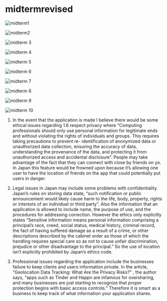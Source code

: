 # midtermrevised
![midterm1](https://github.com/ColenJames/midtermrevised/blob/master/midterm_1.png)

![midterm2](https://github.com/ColenJames/midtermrevised/blob/master/midterm_2.png)

![midterm 3](https://github.com/ColenJames/midtermrevised/blob/master/midterm_3.png)

![midterm 4](https://github.com/ColenJames/midtermrevised/blob/master/midterm_4.png)

![midterm 5](https://github.com/ColenJames/midtermrevised/blob/master/midterm_5.png)  

![midterm 6](https://github.com/ColenJames/midtermrevised/blob/master/midterm_6.png)  

![midterm 7](https://github.com/ColenJames/midtermrevised/blob/master/midterm_7.png)  

![midterm 8](https://github.com/ColenJames/midtermrevised/blob/master/midterm_8.png)  

![midterm 9](https://github.com/ColenJames/midtermrevised/blob/master/midterm_9.png)  

![midterm 10](https://github.com/ColenJames/midtermrevised/blob/master/midterm_10.png) 

1. In the event that the application is made I believe there would be some ethical issues regarding 1.6 respect privacy where “Computing professionals should only use personal information for legitimate ends and without violating the rights of individuals and groups. This requires taking precautions to prevent re- identification of anonymized data or unauthorized data collection, ensuring the accuracy of data, understanding the provenance of the data, and protecting it from unauthorized access and accidental disclosure”. People may take advantage of the fact that they can connect with close by friends on yo. In Japan this feature would be frowned upon because it’s allowing one user to have the location of friends on the app that could potentially put users in danger.

2. Legal issues in Japan may include some problems with confidentiality. Japan’s rules on storing data state, “such notification or public announcement would likely cause harm to the life, body, property, rights or interests of an individual or third party”. Also the information that an application is allowed to include name, the purpose of use, and the procedures for addressing correction. However the ethics only explicitly states “Sensitive information means personal information comprising a principal’s race, creed, social status, medical history, criminal record, the fact of having suffered damage as a result of a crime, or other descriptions described by the cabinet order as those of which the handling requires special care so as not to cause unfair discrimination, prejudice or other disadvantage to the principal.” So the use of location isn’t explicitly prohibited by Japan’s ethics code.

3. Professional issues regarding the application include the businesses failure to keep clients and users information private. In the article, “Geolocation Data Tracking: What Are the Privacy Risks?” , the author says, “apps such as Tinder and Happn are infamous for oversharing, and many businesses are just starting to recognize that proper protection begins with basic access controls.” Therefore it is smart as a business to keep track of what information your application shares.


